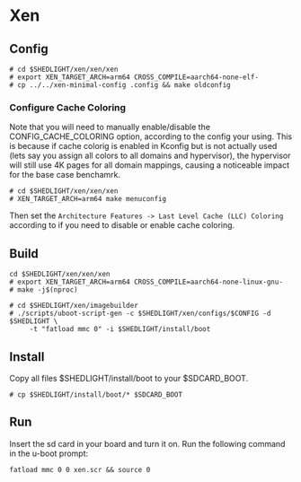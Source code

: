 # Xen

## Config


```
# cd $SHEDLIGHT/xen/xen/xen
# export XEN_TARGET_ARCH=arm64 CROSS_COMPILE=aarch64-none-elf-
# cp ../../xen-minimal-config .config && make oldconfig
```

### Configure Cache Coloring

Note that you will need to manually enable/disable the CONFIG_CACHE_COLORING
option, according to the config your using. This is because if cache colorig
is enabled in Kconfig but is not actually used (lets say you assign all colors
to all domains and hypervisor), the hypervisor will still use 4K pages for all
domain mappings, causing a noticeable impact for the base case benchamrk.

```
# cd $SHEDLIGHT/xen/xen/xen
# XEN_TARGET_ARCH=arm64 make menuconfig
```

Then set the `Architecture Features -> Last Level Cache (LLC) Coloring` 
according to if you need to disable or enable cache coloring.


## Build

```
cd $SHEDLIGHT/xen/xen/xen
# export XEN_TARGET_ARCH=arm64 CROSS_COMPILE=aarch64-none-linux-gnu-
# make -j$(nproc)
```

```
# cd $SHEDLIGHT/xen/imagebuilder
# ./scripts/uboot-script-gen -c $SHEDLIGHT/xen/configs/$CONFIG -d $SHEDLIGHT \
     -t "fatload mmc 0" -i $SHEDLIGHT/install/boot
```

## Install

Copy all files $SHEDLIGHT/install/boot to your $SDCARD_BOOT.

```
# cp $SHEDLIGHT/install/boot/* $SDCARD_BOOT
```

## Run

Insert the sd card in your board and turn it on. Run the following command in 
the u-boot prompt:

```
fatload mmc 0 0 xen.scr && source 0
```



